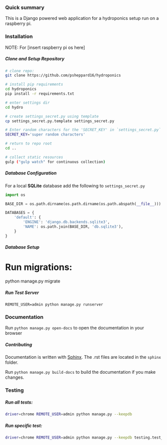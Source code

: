 ### Quick summary  ###

This is a Django powered web application for a hydroponics setup
run on a raspberry pi.

### Installation ###

NOTE: For [insert raspberry pi os here]

##### Clone and Setup Repository

```sh
# clone repo:
git clone https://github.com/psheppard16/hydroponics

# install pip requirements
cd hydroponics
pip install -r requirements.txt

# enter settings dir
cd hydro

# create settings_secret.py using template
cp settings_secret.py.template settings_secret.py

# Enter random characters for the 'SECRET_KEY' in `settings_secret.py`
SECRET_KEY='super random characters'

# return to repo root
cd ..

# collect static resources
gulp ("gulp watch" for continuous collection)
```

##### Database Configuration

For a local **SQLite** database add the following to `settings_secret.py`

```python
import os

BASE_DIR = os.path.dirname(os.path.dirname(os.path.abspath(__file__)))

DATABASES = {
    'default': {
        'ENGINE': 'django.db.backends.sqlite3',
        'NAME': os.path.join(BASE_DIR, 'db.sqlite3'),
    }
}
```

##### Database Setup

# Run migrations: 
python manage.py migrate

##### Run Test Server
`REMOTE_USER=admin python manage.py runserver`


### Documentation ###

Run `python manage.py open-docs` to open the documentation in your browser

##### Contributing

Documentation is written with [Sphinx](http://www.sphinx-doc.org/en/stable/). The .rst files are located in the `sphinx` folder.

Run `python manage.py build-docs` to build the documentation if you make changes.

### Testing ###

##### Run all tests:
```sh
driver=chrome REMOTE_USER=admin python manage.py --keepdb
```

##### Run specific test: 
```sh
driver=chrome REMOTE_USER=admin python manage.py --keepdb testing.test_changerequest.ChangeRequestTestCase.test_search
```
